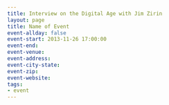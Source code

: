 ```yaml
---
title: Interview on the Digital Age with Jim Zirin
layout: page
title: Name of Event
event-allday: false
event-start: 2013-11-26 17:00:00
event-end:
event-venue: 
event-address: 
event-city-state:  
event-zip:
event-website:  
tags:
- event
---
```


